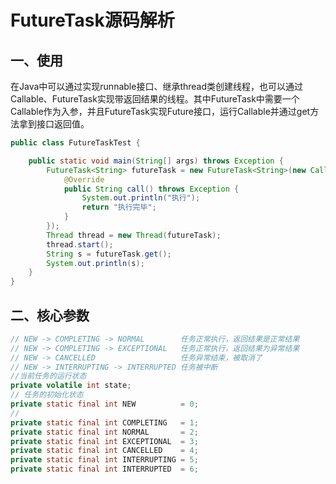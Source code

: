 # FutureTask源码解析

## 一、使用

在Java中可以通过实现runnable接口、继承thread类创建线程，也可以通过Callable、FutureTask实现带返回结果的线程。其中FutureTask中需要一个Callable作为入参，并且FutureTask实现Future接口，运行Callable并通过get方法拿到接口返回值。

```java
public class FutureTaskTest {

    public static void main(String[] args) throws Exception {
        FutureTask<String> futureTask = new FutureTask<String>(new Callable<String>() {
            @Override
            public String call() throws Exception {
                System.out.println("执行");
                return "执行完毕";
            }
        });
        Thread thread = new Thread(futureTask);
        thread.start();
        String s = futureTask.get();
        System.out.println(s);
    }
}
```

## 二、核心参数

```java
// NEW -> COMPLETING -> NORMAL        任务正常执行，返回结果是正常结果
// NEW -> COMPLETING -> EXCEPTIONAL   任务正常执行，返回结果为异常结果
// NEW -> CANCELLED                   任务异常结束，被取消了 
// NEW -> INTERRUPTING -> INTERRUPTED 任务被中断
//当前任务的运行状态
private volatile int state;
// 任务的初始化状态
private static final int NEW          = 0;
// 
private static final int COMPLETING   = 1;
private static final int NORMAL       = 2;
private static final int EXCEPTIONAL  = 3;
private static final int CANCELLED    = 4;
private static final int INTERRUPTING = 5;
private static final int INTERRUPTED  = 6;
```

